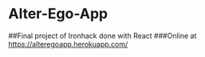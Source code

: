 # Alter-Ego-App
##Final project of Ironhack done with React
###Online at https://alteregoapp.herokuapp.com/
